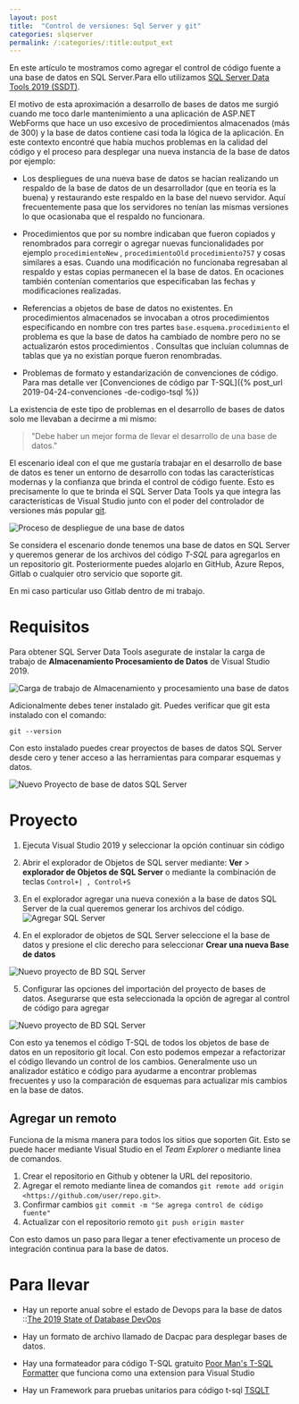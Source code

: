 ```yaml
---
layout: post
title:  "Control de versiones: Sql Server y git"
categories: slqserver
permalink: /:categories/:title:output_ext
---
```


En este artículo te mostramos como agregar el control de código fuente a una base de datos en SQL Server.Para ello utilizamos [SQL Server Data Tools 2019 (SSDT)](https://docs.microsoft.com/es-es/sql/ssdt/download-sql-server-data-tools-ssdt?view=sql-server-2017).

El motivo de esta aproximación a desarrollo de bases de datos me surgió cuando me toco darle mantenimiento a una aplicación de ASP.NET WebForms que hace un uso excesivo de procedimientos almacenados (más de 300) y la base de datos contiene casi toda la lógica de la aplicación. En este contexto encontré que había muchos problemas en la calidad del código y el proceso para desplegar una nueva instancia de la base de datos por ejemplo:

* Los despliegues de una nueva base de datos se hacían realizando un respaldo de la base de datos de un desarrollador (que en teoría es la buena) y restaurando este respaldo en  la base del nuevo servidor. Aquí frecuentemente pasa que los servidores no tenían las mismas versiones lo que ocasionaba que el respaldo no funcionara.

* Procedimientos que por su nombre indicaban que fueron copiados y renombrados para corregir o agregar nuevas funcionalidades por ejemplo `procedimientoNew` , `procedimientoOld` `procedimiento757` y cosas similares a esas. Cuando una modificación no funcionaba regresaban al respaldo y estas copias permanecen el la base de datos. En ocaciones también contenían comentarios que especificaban las fechas y modificaciones realizadas.

* Referencias a objetos de base de datos no existentes. En procedimientos almacenados se invocaban a otros procedimientos especificando en nombre con tres partes `base.esquema.procedimiento` el problema es que la base de datos ha cambiado de nombre pero no se actualizarón estos procedimientos . Consultas que incluían columnas de tablas que ya no existían porque fueron renombradas.

* Problemas de formato y estandarización de convenciones de código. Para mas detalle ver [Convenciones de código par T-SQL]({% post_url 2019-04-24-convenciones -de-codigo-tsql %})

La existencia de este tipo de problemas en el desarrollo de bases de datos solo me llevaban a decirme a mi mismo:

> "Debe haber un mejor forma de llevar el desarrollo de una base de datos."

El escenario ideal con el que me gustaría trabajar en el desarrollo de base de datos es tener un entorno de desarrollo con todas las características modernas y la confianza que brinda el control de código fuente. Esto es precisamente lo que te brinda el SQL Server Data Tools ya que integra las características de Visual Studio junto con el poder del controlador de versiones más popular [git](https://git-scm.com/).

<img src="/img/DevopsDeployment.webp" loading="lazy"  alt="Proceso de despliegue de una base de datos">

Se considera el escenario donde tenemos una base de datos en SQL Server y queremos generar de los archivos del código *T-SQL* para agregarlos en un repositorio git. Posteriormente puedes alojarlo en GitHub, Azure Repos, Gitlab o cualquier otro servicio que soporte git. 

En mi caso particular uso Gitlab dentro de mi trabajo.

# Requisitos

Para obtener SQL Server Data Tools asegurate de instalar la carga de trabajo de **Almacenamiento Procesamiento de Datos** de Visual Studio 2019.

<img src="/img/DatosWorkload.webp" loading="lazy"  alt="Carga de trabajo de Almacenamiento y procesamiento una base de datos">

Adicionalmente debes tener instalado git. Puedes verificar que git esta instalado con el comando:

```
git --version
```

Con esto instalado puedes crear proyectos de bases de datos SQL Server desde cero y tener acceso a las herramientas para comparar esquemas y datos.

<img src="/img/NuevoProyectoBD.webp" loading="lazy"  alt="Nuevo Proyecto de base de datos SQL Server">

# Proyecto

1. Ejecuta Visual Studio 2019 y seleccionar la opción continuar sin código

2. Abrir el explorador de Objetos de SQL server mediante: **Ver** > **explorador de Objetos de SQL Server** o mediante la combinación de teclas `Control+| , Control+S`

3. En el explorador agregar una nueva conexión a la base de datos SQL Server de la cual queremos generar los archivos del código. <img src="/img/AddSqlServer.webp" loading="lazy"  alt="Agregar SQL Server" />

4. En el explorador de objetos de SQL Server seleccione el la base de datos y presione el clic derecho para seleccionar **Crear una nueva Base de datos**

<img src="/img/NuevoProyectoBD.webp" loading="lazy"  alt="Nuevo proyecto de BD SQL Server">

5. Configurar las opciones del importación del proyecto de bases de datos. Asegurarse que esta seleccionada la opción de agregar al control de código para agregar

<img src="/img/AddDataBases.webp" loading="lazy"  alt="Nuevo proyecto de BD SQL Server">

Con esto ya tenemos el código T-SQL de todos los objetos de base de datos en un repositorio git local. Con esto podemos empezar a refactorizar el código llevando un control de los cambios. Generalmente uso un analizador estático e código para ayudarme a encontrar problemas frecuentes y uso la comparación de esquemas para actualizar mis cambios en la base de datos.

## Agregar un remoto

Funciona de la misma manera para todos los sitios que soporten Git. Esto se puede hacer mediante Visual Studio en  el *Team Explorer* o mediante linea de comandos.

 1. Crear el repositorio en Github y obtener la URL del repositorio.
 2. Agregar el remoto mediante linea de comandos   `git remote add origin <https://github.com/user/repo.git>`.
 3. Confirmar cambios `git commit -m "Se agrega control de código fuente"`
 4. Actualizar con el repositorio remoto `git push origin master`

Con esto  damos un paso para llegar a tener efectivamente un proceso de integración continua para la base de datos.

# Para llevar

* Hay un reporte anual sobre el estado de Devops para la base de datos ::[The 2019 State of Database DevOps](https://www.red-gate.com/solutions/database-devops/report-2019)

* Hay un formato de archivo llamado de Dacpac para desplegar bases de datos.

* Hay una formateador para código T-SQL gratuito  [Poor Man's T-SQL Formatter](https://poorsql.com/) que funciona como una extension para Visual Studio

* Hay un Framework para pruebas unitarios para código t-sql [TSQLT](https://tsqlt.org/)
